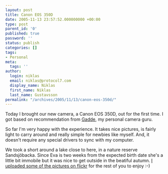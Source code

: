 ```yaml
---
layout: post
title: Canon EOS 350D
date: 2005-11-13 23:57:52.000000000 +00:00
type: post
parent_id: '0'
published: true
password: ''
status: publish
categories: []
tags:
- Personal
meta:
  tags: ''
author:
  login: niklas
  email: niklas@protocol7.com
  display_name: Niklas
  first_name: Niklas
  last_name: Gustavsson
permalink: "/archives/2005/11/13/canon-eos-350d/"
---
```

Today I brought our new camera, a Canon EOS 350D, out for the first time. I got based on recommendation from [Gadde](http://blog.nomethod.net), my personal camera guru.

So far I'm very happy with the experience. It takes nice pictures, is fairly light to carry around and really simple for newbies like myself. And, it doesn't require any special drivers to sync with my computer.

We took a short around a lake close to here, in a nature reserve Sandsjöbacka. Since Eva is two weeks from the expected birth date she's a little bit immobile but it was nice to get outside in the beatiful autumn. [I uploaded some of the pictures on flickr](http://flickr.com/photos/protocol7/tags/sandsj%C3%B6backa/) for the rest of you to enjoy :-)

